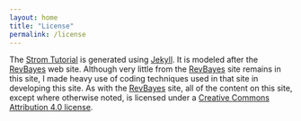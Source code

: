 ```yaml
---
layout: home
title: "License"
permalink: /license
---
```

The <a href="{{ site.baseurl }}">Strom Tutorial</a> is generated using [Jekyll](https://jekyllrb.com/). It is modeled after the [RevBayes](https://revbayes.github.io) web site. Although very little from the [RevBayes](https://revbayes.github.io) site remains in this site, I made heavy use of coding techniques used in that site in developing this site. As with the [RevBayes](https://revbayes.github.io) site, all of the content on this site, except where otherwise noted, is licensed under a [Creative Commons Attribution 4.0 license](https://creativecommons.org/licenses/by/4.0/).

